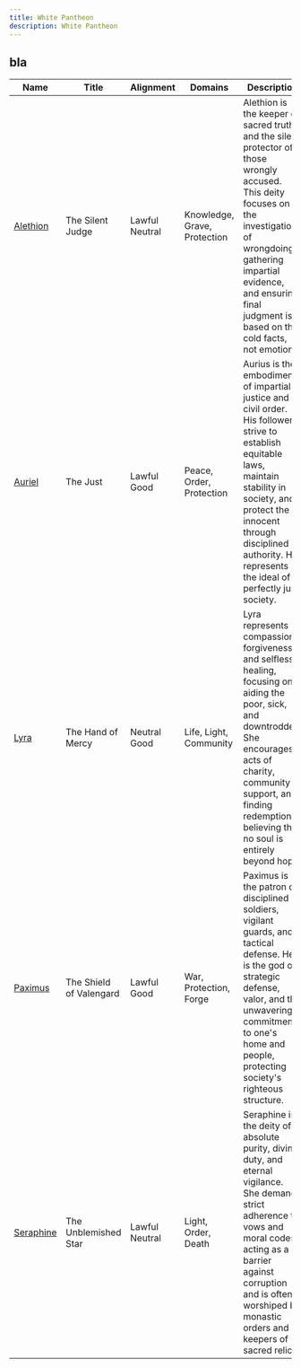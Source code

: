```yaml
---
title: White Pantheon
description: White Pantheon
---
```


## bla

| Name | Title | Alignment | Domains | Description |
| --- | --- | --- | --- | --- |
| [Alethion](/assets/pantheons/white_pantheon/Alethion.jpg) | The Silent Judge | Lawful Neutral | Knowledge, Grave, Protection | Alethion is the keeper of sacred truth and the silent protector of those wrongly accused. This deity focuses on the investigation of wrongdoing, gathering impartial evidence, and ensuring final judgment is based on the cold facts, not emotion. |
| [Auriel](/src/assets/pantheons/white_pantheon/Auriel.jpg) | The Just | Lawful Good | Peace, Order, Protection | Aurius is the embodiment of impartial justice and civil order. His followers strive to establish equitable laws, maintain stability in society, and protect the innocent through disciplined authority. He represents the ideal of a perfectly just society. |
| [Lyra](/assets/pantheons/white_pantheon/Lyra.jpg) | The Hand of Mercy | Neutral Good | Life, Light, Community | Lyra represents compassion, forgiveness, and selfless healing, focusing on aiding the poor, sick, and downtrodden. She encourages acts of charity, community support, and finding redemption, believing that no soul is entirely beyond hope. |
| [Paximus](/assets/pantheons/white_pantheon/Paximus.jpg) | The Shield of Valengard | Lawful Good | War, Protection, Forge | Paximus is the patron of disciplined soldiers, vigilant guards, and tactical defense. He is the god of strategic defense, valor, and the unwavering commitment to one's home and people, protecting society's righteous structure. |
| [Seraphine](/assets/pantheons/white_pantheon/Seraphine.jpg) | The Unblemished Star | Lawful Neutral | Light, Order, Death | Seraphine is the deity of absolute purity, divine duty, and eternal vigilance. She demands strict adherence to vows and moral codes, acting as a barrier against corruption and is often worshiped by monastic orders and keepers of sacred relics. |
